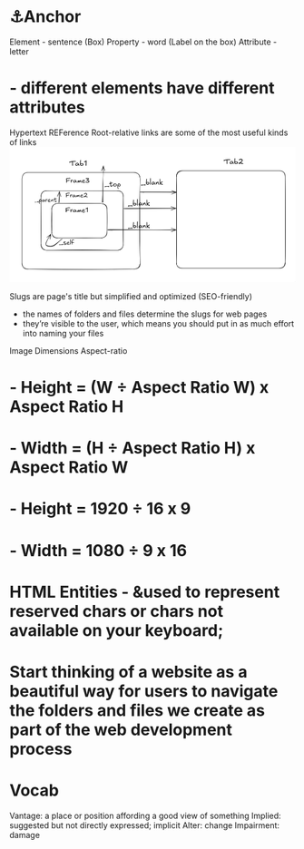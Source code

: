 # ⚓Anchor
Element   - sentence (Box)
Property  - word (Label on the box)
Attribute - letter
# - different elements have different attributes

Hypertext REFerence
Root-relative links are some of the most useful kinds of links
![_blank](_parent_top.png)

Slugs are page's title but simplified and optimized (SEO-friendly)
- the names of folders and files determine the slugs for web pages
- they’re visible to the user, which means you should put in as much effort into naming your files

Image Dimensions
Aspect-ratio
# - Height = (W ÷ Aspect Ratio W) x Aspect Ratio H
# - Width  = (H ÷ Aspect Ratio H) x Aspect Ratio W
#   - Height = 1920 ÷ 16 x 9
#   - Width  = 1080 ÷ 9 x 16

# HTML Entities - &used to represent reserved chars or chars not available on your keyboard;
# Start thinking of a website as a beautiful way for users to navigate the folders and files we create as part of the web development process

# Vocab
Vantage: a place or position affording a good view of something
Implied: suggested but not directly expressed; implicit
Alter: change
Impairment: damage
